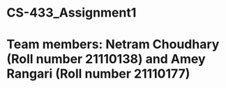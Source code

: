 # CS-433_Assignment1
# Team members: Netram Choudhary (Roll number 21110138) and Amey Rangari (Roll number 21110177)
